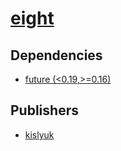 # [eight](https://pypi.org/project/eight)

## Dependencies
- [future (<0.19,>=0.16)](packages/f/future.md)



## Publishers
- [kislyuk](https://pypi.org/user/kislyuk)

